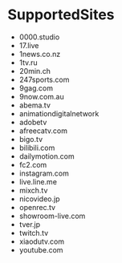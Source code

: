 # SupportedSites

- 0000.studio
- 17.live
- 1news.co.nz
- 1tv.ru
- 20min.ch
- 247sports.com
- 9gag.com
- 9now.com.au
- abema.tv
- animationdigitalnetwork
- adobetv
- afreecatv.com
- bigo.tv
- bilibili.com
- dailymotion.com
- fc2.com
- instagram.com
- live.line.me
- mixch.tv
- nicovideo.jp
- openrec.tv
- showroom-live.com
- tver.jp
- twitch.tv
- xiaodutv.com
- youtube.com
